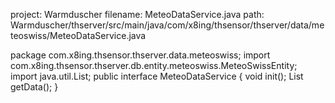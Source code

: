 project: Warmduscher
filename: MeteoDataService.java
path: Warmduscher/thserver/src/main/java/com/x8ing/thsensor/thserver/data/meteoswiss/MeteoDataService.java

package com.x8ing.thsensor.thserver.data.meteoswiss;
import com.x8ing.thsensor.thserver.db.entity.meteoswiss.MeteoSwissEntity;
import java.util.List;
public interface MeteoDataService {
    void init();
    List<MeteoSwissEntity> getData();
}